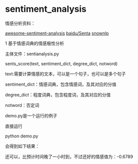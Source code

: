 # sentiment_analysis

情感分析资料：

[awesome-sentiment-analysis](https://github.com/xiamx/awesome-sentiment-analysis)
[baidu/Senta](https://github.com/baidu/Senta)
[snownlp](https://github.com/isnowfy/snownlp)

1 基于情感词典的情感极性分析

主体文件：sentianalysis.py

sents_score(text, sentiment_dict, degree_dict, notword)

text:需要计算情感的文本，可以是一个句子，也可以是多个句子

sentiment_dict：情感词典，包含情感词，及其对应的分值

degree_dict：程度词典，包含程度词，及其对应的分值

notword：否定词

demo.py是一个运行的例子

直接运行

python demo.py

会得到如下结果：

还可以，比预计时间晚了一小时到，不过还好的情感值为：-0.6789
